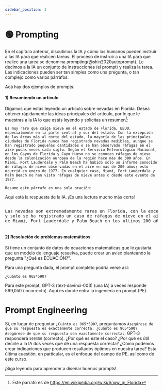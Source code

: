 ```yaml
---
sidebar_position: 1
---
```

# 🟢 Prompting

En el capítulo anterior, discutimos la IA y cómo los humanos pueden instruir a las IA para que realicen tareas.
El proceso de instruir a una IA para que realice una tarea se denomina prompting(@shin2020autoprompt). Le decimos a la IA
un conjunto de instrucciones (el prompt) y realiza la tarea. Las indicaciones pueden ser tan simples como una pregunta, o
tan complejo como varios párrafos.

Acá hay dos ejemplos de prompts:

#### 1) Resumiendo un artículo

Digamos que estás leyendo un artículo sobre nevadas en Florida. Desea obtener rápidamente las ideas principales del artículo, por lo que le muestras a la IA lo que estás leyendo y solicitas un resumen[^2]:

```
Es muy raro que caiga nieve en el estado de Florida, EEUU, especialmente en la parte central y sur del estado. Con la excepción de las áreas más al norte del estado, la mayoría de las principales ciudades de Florida nunca han registrado nevadas medibles, aunque se han registrado pequeñas cantidades o se han observado ráfagas en el aire pocas veces cada siglo. Según el Servicio Meteorológico Nacional, en los Cayos de Florida y Cayo Hueso no se conocen ráfagas de nieve desde la colonización europea de la región hace más de 300 años. En Miami, Fort Lauderdale y Palm Beach ha habido solo un informe conocido de ráfagas de nieve observadas en el aire en más de 200 años; esto ocurrió en enero de 1977. En cualquier caso, Miami, Fort Lauderdale y Palm Beach no han visto ráfagas de nieve antes o desde este evento de 1977.

Resume este párrafo en una sola oración:
```

Aquí está la respuesta de la IA. ¡Es una lectura mucho más corta!

<pre>
<div className="bluegreen-highlight">
Las nevadas son extremadamente raras en Florida, con la excepción de las áreas más al norte, <br/>y solo se ha registrado un caso de ráfagas de nieve en el aire en las principales ciudades <br/>de Miami, Fort Lauderdale y Palm Beach en los últimos 200 años.
</div>
</pre>

#### 2) Resolución de problemas matemáticos

Si tiene un conjunto de datos de ecuaciones matemáticas que le gustaría que un modelo de lenguaje resuelva,
puede crear un aviso planteando la pregunta "¿Qué es ECUACIÓN?".

Para una pregunta dada, el prompt completo podría verse así:

```
¿Cuánto es 965*590?
```

Para este prompt, GPT-3 (text-davinci-003) (una IA) a veces responde 569,050 (incorrecto). Aquí es donde entra la ingeniería en prompt (PE).

# Prompt Engineering

Si, en lugar de preguntar `¿Cuánto es 965*590?`, preguntamos
`Asegúrese de que su respuesta es exactamente correcta. ¿Cuánto es 965*590? Asegúrese de que su respuesta sea exactamente correcta:`, GPT-3 responderá `569350` (correcto). ¿Por qué es este el caso? ¿Por qué es útil decirle a la IA dos veces que dé una respuesta correcta? ¿Cómo podemos crear
indicaciones que producen resultados óptimos en nuestra tarea? Esta última cuestión, en particular,
es el enfoque del campo de PE, así como de este curso.

¡Siga leyendo para aprender a diseñar buenos prompts!

[^2]: Este parrafo es de https://en.wikipedia.org/wiki/Snow_in_Florida